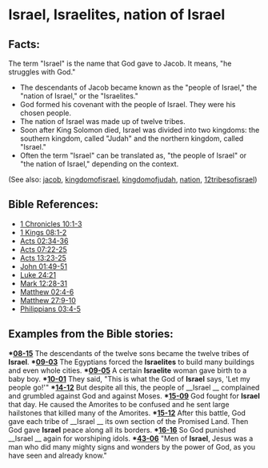 # Israel, Israelites, nation of Israel #

## Facts: ##

The term "Israel" is the name that God gave to Jacob. It means, "he struggles with God."

* The descendants of Jacob became known as the "people of Israel," the "nation of Israel," or the "Israelites."
* God formed his covenant with the people of Israel. They were his chosen people.
* The nation of Israel was made up of twelve tribes.
* Soon after King Solomon died, Israel was divided into two kingdoms: the southern kingdom, called "Judah" and the northern kingdom, called "Israel."
* Often the term "Israel" can be translated as, "the people of Israel" or "the nation of Israel," depending on the context.

(See also: [jacob](../other/jacob.md), [kingdomofisrael](../other/kingdomofisrael.md), [kingdomofjudah](../other/kingdomofjudah.md), [nation](../other/nation.md), [12tribesofisrael](../other/12tribesofisrael.md))

## Bible References: ##

* [1 Chronicles 10:1-3](https://door43.org/en/bible/notes/1ch/10/01)
* [1 Kings 08:1-2](https://door43.org/en/bible/notes/1ki/08/01)
* [Acts 02:34-36](https://door43.org/en/bible/notes/act/02/34)
* [Acts 07:22-25](https://door43.org/en/bible/notes/act/07/22)
* [Acts 13:23-25](https://door43.org/en/bible/notes/act/13/23)
* [John 01:49-51](https://door43.org/en/bible/notes/jhn/01/49)
* [Luke 24:21](https://door43.org/en/bible/notes/luk/24/21)
* [Mark 12:28-31](https://door43.org/en/bible/notes/mrk/12/28)
* [Matthew 02:4-6](https://door43.org/en/bible/notes/mat/02/04)
* [Matthew 27:9-10](https://door43.org/en/bible/notes/mat/27/09)
* [Philippians 03:4-5](https://door43.org/en/bible/notes/php/03/04)

## Examples from the Bible stories: ##

  __*[08-15](https://door43.org/en/obs/notes/frames/08-15)__ The descendants of the twelve sons became the twelve tribes of __Israel__.
  __*[09-03](https://door43.org/en/obs/notes/frames/09-03)__ The Egyptians forced the __Israelites__ to build many buildings and even whole cities.
  __*[09-05](https://door43.org/en/obs/notes/frames/09-05)__ A certain __Israelite__ woman gave birth to a baby boy.
  __*[10-01](https://door43.org/en/obs/notes/frames/10-01)__ They said, "This is what the God of __Israel__ says, 'Let my people go!'"
  __*[14-12](https://door43.org/en/obs/notes/frames/14-12)__ But despite all this, the people of __Israel __ complained and grumbled against God and against Moses.
  __*[15-09](https://door43.org/en/obs/notes/frames/15-09)__ God fought for __Israel__ that day. He caused the Amorites to be confused and he sent large hailstones that killed many of the Amorites.
  __*[15-12](https://door43.org/en/obs/notes/frames/15-12)__ After this battle, God gave each tribe of __Israel __ its own section of the Promised Land. Then God gave __Israel__ peace along all its borders.
  __*[16-16](https://door43.org/en/obs/notes/frames/16-16)__ So God punished __Israel __ again for worshiping idols.
  __*[43-06](https://door43.org/en/obs/notes/frames/43-06)__ "Men of __Israel__, Jesus was a man who did many mighty signs and wonders by the power of God, as you have seen and already know."


